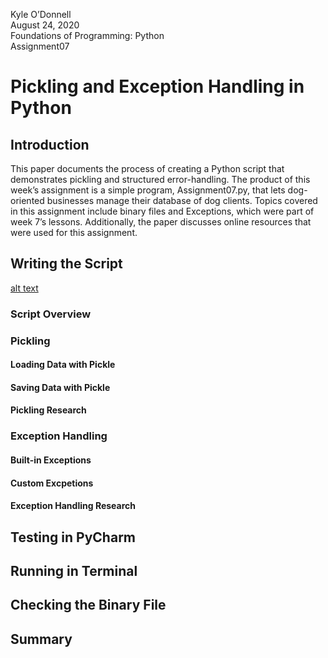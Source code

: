 Kyle O’Donnell  
August 24, 2020  
Foundations of Programming: Python  
Assignment07  

# Pickling and Exception Handling in Python 

## Introduction  
This paper documents the process of creating a Python script that demonstrates pickling and structured error-handling. The product of this week’s assignment is a simple program, Assignment07.py, that lets dog-oriented businesses manage their database of dog clients. Topics covered in this assignment include binary files and Exceptions, which were part of week 7’s lessons. Additionally, the paper discusses online resources that were used for this assignment. 

## Writing the Script 


[alt text](https://raw.githubusercontent.com/kylenod/ITFDN-Mod07/master/Images/Picture1.png "tooltip text")


### Script Overview
### Pickling
#### Loading Data with Pickle
#### Saving Data with Pickle 
#### Pickling Research
### Exception Handling
#### Built-in Exceptions
#### Custom Excpetions
#### Exception Handling Research
## Testing in PyCharm   
## Running in Terminal  
## Checking the Binary File 
## Summary 
